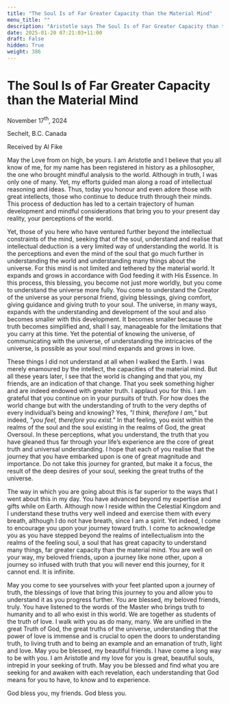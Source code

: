 ```yaml
---
title: "The Soul Is of Far Greater Capacity than the Material Mind"
menu_title: ""
description: "Aristotle says The Soul Is of Far Greater Capacity than the Material Mind"
date: 2025-01-20 07:21:03+11:00
draft: False
hidden: True
weight: 386
---
```

# The Soul Is of Far Greater Capacity than the Material Mind

November 17<sup>th</sup>, 2024

Sechelt, B.C. Canada

Received by Al Fike 

May the Love from on high, be yours. I am Aristotle and I believe that you all know of me, for my name has been registered in history as a philosopher, the one who brought mindful analysis to the world. Although in truth, I was only one of many. Yet, my efforts guided man along a road of intellectual reasoning and ideas. Thus, today you honour and even adore those with great intellects, those who continue to deduce truth through their minds. This process of deduction has led to a certain trajectory of human development and mindful considerations that bring you to your present day reality, your perceptions of the world.

Yet, those of you here who have ventured further beyond the intellectual constraints of the mind, seeking that of the soul, understand and realise that intellectual deduction is a very limited way of understanding the world. It is the perceptions and even the mind of the soul that go much further in understanding the world and understanding many things about the universe. For this mind is not limited and tethered by the material world. It expands and grows in accordance with God feeding it with His Essence. In this process, this blessing, you become not just more worldly, but you come to understand the universe more fully. You come to understand the Creator of the universe as your personal friend, giving blessings, giving comfort, giving guidance and giving truth to your soul.
The universe, in many ways, expands with the understanding and development of the soul and also becomes smaller with this development. It becomes smaller because the truth becomes simplified and, shall I say, manageable for the limitations that you carry at this time. Yet the potential of knowing the universe, of communicating with the universe, of understanding the intricacies of the universe, is possible as your soul mind expands and grows in love.

These things I did not understand at all when I walked the Earth. I was merely enamoured by the intellect, the capacities of the material mind. But all these years later, I see that the world is changing and that you, my friends, are an indication of that change. That you seek something higher and are indeed endowed with greater truth. I applaud you for this. I am grateful that you continue on in your pursuits of truth. For how does the world change but with the understanding of truth to the very depths of every individual’s being and knowing?
Yes, *"I think, therefore I am,"* but indeed, *"you feel, therefore you exist."* In that feeling, you exist within the realms of the soul and the soul existing in the realms of God, the great Oversoul. In these perceptions, what you understand, the truth that you have gleaned thus far through your life’s experience are the core of great truth and universal understanding. I hope that each of you realise that the journey that you have embarked upon is one of great magnitude and importance. Do not take this journey for granted, but make it a focus, the result of the deep desires of your soul, seeking the great truths of the universe. 

The way in which you are going about this is far superior to the ways that I went about this in my day. You have advanced beyond my expertise and gifts while on Earth. Although now I reside within the Celestial Kingdom and I understand these truths very well indeed and exercise them with every breath, although I do not have breath, since I am a spirit. Yet indeed, I come to encourage you upon your journey toward truth. I come to acknowledge you as you have stepped beyond the realms of intellectualism into the realms of the feeling soul, a soul that has great capacity to understand many things, far greater capacity than the material mind. You are well on your way, my beloved friends, upon a journey like none other, upon a journey so infused with truth that you will never end this journey, for it cannot end. It is infinite.

May you come to see yourselves with your feet planted upon a journey of truth, the blessings of love that bring this journey to you and allow you to understand it as you progress further. You are blessed, my beloved friends, truly. You have listened to the words of the Master who brings truth to humanity and to all who exist in this world. We are together as students of the truth of love. I walk with you as do many, many. We are unified in the great Truth of God, the great truths of the universe, understanding that the power of love is immense and is crucial to open the doors to understanding truth, to living truth and to being an example and an emanation of truth, light and love.
May you be blessed, my beautiful friends. I have come a long way to be with you. I am Aristotle and my love for you is great, beautiful souls, intrepid in your seeking of truth. May you be blessed and find what you are seeking for and awaken with each revelation, each understanding that God means for you to have, to know and to experience.

God bless you, my friends. God bless you.